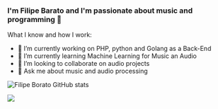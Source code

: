 ### I'm Filipe Barato and I'm passionate about music and programming 👋

What I know and how I work:

- 🔭 I’m currently working on PHP, python and Golang as a Back-End
- 🌱 I’m currently learning Machine Learning for Music an Audio
- 👯 I’m looking to collaborate on audio projects
- 💬 Ask me about music and audio processing
 
![Filipe Borato GitHub stats](https://github-readme-stats.vercel.app/api?username=filipeborato&show_icons=true&theme=radical&count_private=true)

<img src = "https://www.electronicbeats.net/app/uploads/2017/03/eurorackcolors.jpg">
